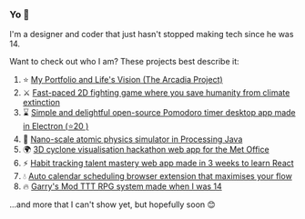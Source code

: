 ### Yo 👋
I'm a designer and coder that just hasn't stopped making tech since he was 14.

Want to check out who I am? These projects best describe it:

1. ⭐ [My Portfolio and Life's Vision (The Arcadia Project)](https://thearcadiaproject.com/)
2. ⚔ [Fast-paced 2D fighting game where you save humanity from climate extinction](https://ldjam.com/events/ludum-dare/45/our-last-chance)
3. ⌛ [Simple and delightful open-source Pomodoro timer desktop app made in Electron (⭐20 )](https://github.com/rollersteaam/chronobreak)
4. 🌠 [Nano-scale atomic physics simulator in Processing Java](https://thearcadiaproject.com/projects/nanobuilder.html)
5. 🌍 [3D cyclone visualisation hackathon web app for the Met Office](https://github.com/LloydTao/Hackathon-Met-Office-2020)
6. ⚡ [Habit tracking talent mastery web app made in 3 weeks to learn React](https://github.com/rollersteaam/ultra)
7. 💧 [Auto calendar scheduling browser extension that maximises your flow](https://github.com/rollersteaam/focas-the-flow-calendar)
8. 🔥 [Garry's Mod TTT RPG system made when I was 14](https://github.com/rollersteaam/vg-vexp)

...and more that I can't show yet, but hopefully soon 😊



<!--
**rollersteaam/rollersteaam** is a ✨ _special_ ✨ repository because its `README.md` (this file) appears on your GitHub profile.

Here are some ideas to get you started:

- 🔭 I’m currently working on ...
- 🌱 I’m currently learning ...
- 👯 I’m looking to collaborate on ...
- 🤔 I’m looking for help with ...
- 💬 Ask me about ...
- 📫 How to reach me: ...
- 😄 Pronouns: ...
- ⚡ Fun fact: ...
-->
